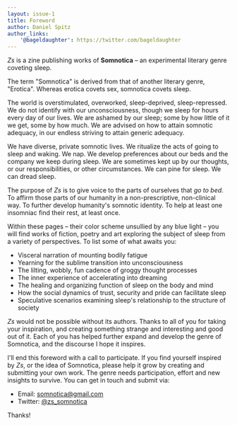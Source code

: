 ```yaml
---
layout: issue-1
title: Foreword
author: Daniel Spitz
author_links:
    '@bageldaughter': https://twitter.com/bageldaughter
---
```


*Zs* is a zine publishing works of **Somnotica** – an experimental literary genre coveting sleep.

The term "Somnotica" is derived from that of another literary genre, "Erotica". Whereas erotica covets sex, somnotica covets sleep.

The world is overstimulated, overworked, sleep-deprived, sleep-repressed. We do not identify with our unconsciousness, though we sleep for hours every day of our lives. We are ashamed by our sleep; some by how little of it we get, some by how much. We are advised on how to attain somnotic adequacy, in our endless striving to attain generic adequacy.

We have diverse, private somnotic lives. We ritualize the acts of going to sleep and waking. We nap. We develop preferences about our beds and the company we keep during sleep. We are sometimes kept up by our thoughts, or our responsibilities, or other circumstances. We can pine for sleep. We can dread sleep.

The purpose of *Zs* is to give voice to the parts of ourselves that *go to bed*. To affirm those parts of our humanity in a non-prescriptive, non-clinical way. To further develop humanity's somnotic identity. To help at least one insomniac find their rest, at least once.

Within these pages – their color scheme unsullied by any blue light – you will find works of fiction, poetry and art exploring the subject of sleep from a variety of perspectives. To list some of what awaits you:

- Visceral narration of mounting bodily fatigue
- Yearning for the sublime transition into unconsciousness
- The lilting, wobbly, fun cadence of groggy thought processes
- The inner experience of accelerating into dreaming
- The healing and organizing function of sleep on the body and mind
- How the social dynamics of trust, security and pride can facilitate sleep
- Speculative scenarios examining sleep's relationship to the structure of society

*Zs* would not be possible without its authors. Thanks to all of you for taking your inspiration, and creating something strange and interesting and good out of it. Each of you has helped further expand and develop the genre of Somnotica, and the discourse I hope it inspires.

I'll end this foreword with a call to participate. If you find yourself inspired by *Zs*, or the idea of Somnotica, please help it grow by creating and submitting your own work. The genre needs participation, effort and new insights to survive. You can get in touch and submit via:

- Email: <somnotica@gmail.com>
- Twitter: [@zs_somnotica](https://twitter.com/zs_somnotica)

Thanks!